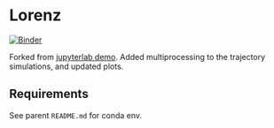 Lorenz
======

[![Binder](https://mybinder.org/badge_logo.svg)](https://mybinder.org/v2/gh/jyalim/rcworkshops/master?filepath=intro-python%2Florenz%2FLorenz.ipynb)


Forked from [jupyterlab demo][0]. Added multiprocessing to the
trajectory simulations, and updated plots.

Requirements
------------

See parent `README.md` for conda env.




[0]: https://github.com/jupyterlab/jupyterlab-demo
